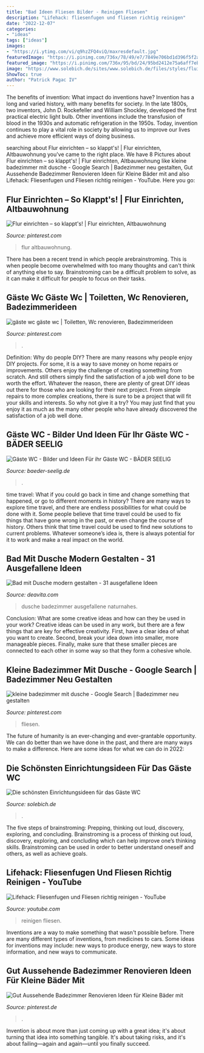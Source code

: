 ```yaml
---
title: "Bad Ideen Fliesen Bilder - Reinigen Fliesen"
description: "Lifehack: fliesenfugen und fliesen richtig reinigen"
date: "2022-12-07"
categories:
- "ideas"
tags: ["ideas"]
images:
- "https://i.ytimg.com/vi/q9hzZFQ4viQ/maxresdefault.jpg"
featuredImage: "https://i.pinimg.com/736x/78/49/e7/7849e706bd1d396f5f2a0f433ef263d4.jpg"
featured_image: "https://i.pinimg.com/736x/95/bd/24/95bd2412e75a6aff7ebdbcf51a7bb0a4.jpg"
image: "https://www.solebich.de/sites/www.solebich.de/files/styles/fluid-fixed-width-1400/public/content/25793/images/4691070-nachdem-ich-ziemlich-lange-1546194320.jpg"
ShowToc: true
author: "Patrick Pagac IV"
---
```



The benefits of invention: What impact do inventions have?
Invention has a long and varied history, with many benefits for society. In the late 1800s, two inventors, John D. Rockefeller and William Shockley, developed the first practical electric light bulb. Other inventions include the transfusion of blood in the 1930s and automatic refrigeration in the 1950s. Today, invention continues to play a vital role in society by allowing us to improve our lives and achieve more efficient ways of doing business.

	

		
searching about Flur einrichten – so klappt&#039;s! | Flur einrichten, Altbauwohnung you've came to the right place. We have 8 Pictures about Flur einrichten – so klappt&#039;s! | Flur einrichten, Altbauwohnung like kleine badezimmer mit dusche - Google Search | Badezimmer neu gestalten, Gut Aussehende Badezimmer Renovieren Ideen für Kleine Bäder mit and also Lifehack: Fliesenfugen und Fliesen richtig reinigen - YouTube. Here you go:
		
    
## Flur Einrichten – So Klappt&#039;s! | Flur Einrichten, Altbauwohnung

<img loading=lazy src="https://i.pinimg.com/736x/95/bd/24/95bd2412e75a6aff7ebdbcf51a7bb0a4.jpg" onerror="this.onerror=null;this.src='https://tse1.mm.bing.net/th?id=OIP._1HlDeU6xxAmthA6LnC6qwHaKk&amp;pid=15.1';" alt="Flur einrichten – so klappt&#039;s! | Flur einrichten, Altbauwohnung">

_Source: pinterest.com_

>flur altbauwohnung. 

	

There has been a recent trend in which people arebrainstroming. This is when people become overwhelmed with too many thoughts and can't think of anything else to say. Brainstroming can be a difficult problem to solve, as it can make it difficult for people to focus on their tasks.

    
## Gäste Wc Gäste Wc | Toiletten, Wc Renovieren, Badezimmerideen

<img loading=lazy src="https://i.pinimg.com/736x/37/4f/43/374f436007210a04bc3262a9c13c3cd9.jpg" onerror="this.onerror=null;this.src='https://tse2.mm.bing.net/th?id=OIP.IfvtvqxSOydtXoJv9XXjHAHaLH&amp;pid=15.1';" alt="gäste wc gäste wc | Toiletten, Wc renovieren, Badezimmerideen">

_Source: pinterest.com_

>. 

	

Definition: Why do people DIY?
There are many reasons why people enjoy DIY projects. For some, it is a way to save money on home repairs or improvements. Others enjoy the challenge of creating something from scratch. And still others simply find the satisfaction of a job well done to be worth the effort.
Whatever the reason, there are plenty of great DIY ideas out there for those who are looking for their next project. From simple repairs to more complex creations, there is sure to be a project that will fit your skills and interests. So why not give it a try? You may just find that you enjoy it as much as the many other people who have already discovered the satisfaction of a job well done.

    
## Gäste WC - Bilder Und Ideen Für Ihr Gäste WC - BÄDER SEELIG

<img loading=lazy src="https://www.baeder-seelig.de/wp-content/uploads/2020/10/1-qm-gaeste-wc-einrichten-hamburg-Bergedorf-gestalten-bilder-fotos-beispiele-2.jpg" onerror="this.onerror=null;this.src='https://tse1.mm.bing.net/th?id=OIP.K7laXaRkbOVzV7VhoYfZkQHaKQ&amp;pid=15.1';" alt="Gäste WC - Bilder und Ideen Für ihr Gäste WC - BÄDER SEELIG">

_Source: baeder-seelig.de_

>. 

	

time travel: What if you could go back in time and change something that happened, or go to different moments in history?
There are many ways to explore time travel, and there are endless possibilities for what could be done with it. Some people believe that time travel could be used to fix things that have gone wrong in the past, or even change the course of history. Others think that time travel could be used to find new solutions to current problems. Whatever someone’s idea is, there is always potential for it to work and make a real impact on the world.

    
## Bad Mit Dusche Modern Gestalten - 31 Ausgefallene Ideen

<img loading=lazy src="https://deavita.com/wp-content/uploads/2014/03/badezimmer-gestaltung-graue-fliesen-wand-handbrause.jpg" onerror="this.onerror=null;this.src='https://tse2.mm.bing.net/th?id=OIP.Dp1BsdDmI7Ho2PwJuH5MjQHaLI&amp;pid=15.1';" alt="Bad mit Dusche modern gestalten - 31 ausgefallene Ideen">

_Source: deavita.com_

>dusche badezimmer ausgefallene naturnahes. 

	

Conclusion: What are some creative ideas and how can they be used in your work?
Creative ideas can be used in any work, but there are a few things that are key for effective creativity. First, have a clear idea of what you want to create. Second, break your idea down into smaller, more manageable pieces. Finally, make sure that these smaller pieces are connected to each other in some way so that they form a cohesive whole.

    
## Kleine Badezimmer Mit Dusche - Google Search | Badezimmer Neu Gestalten

<img loading=lazy src="https://i.pinimg.com/736x/b7/91/9e/b7919e7cf66732262679b4042c591ee9--in-bathroom-small-bathrooms.jpg" onerror="this.onerror=null;this.src='https://tse1.mm.bing.net/th?id=OIP.X0Yj9NLo0AQCmRgckWxqVgHaLb&amp;pid=15.1';" alt="kleine badezimmer mit dusche - Google Search | Badezimmer neu gestalten">

_Source: pinterest.com_

>fliesen. 

	

The future of humanity is an ever-changing and ever-grantable opportunity. We can do better than we have done in the past, and there are many ways to make a difference. Here are some ideas for what we can do in 2022: 

    
## Die Schönsten Einrichtungsideen Für Das Gäste WC

<img loading=lazy src="https://www.solebich.de/sites/www.solebich.de/files/styles/fluid-fixed-width-1400/public/content/25793/images/4691070-nachdem-ich-ziemlich-lange-1546194320.jpg" onerror="this.onerror=null;this.src='https://tse3.mm.bing.net/th?id=OIP.OJoWDiQuGkxauCKqkF7HlgHaJ4&amp;pid=15.1';" alt="Die schönsten Einrichtungsideen für das Gäste WC">

_Source: solebich.de_

>. 

	

The five steps of brainstroming: Prepping, thinking out loud, discovery, exploring, and concluding.
Brainstroming is a process of thinking out loud, discovery, exploring, and concluding which can help improve one’s thinking skills. Brainstroming can be used in order to better understand oneself and others, as well as achieve goals.

    
## Lifehack: Fliesenfugen Und Fliesen Richtig Reinigen - YouTube

<img loading=lazy src="https://i.ytimg.com/vi/q9hzZFQ4viQ/maxresdefault.jpg" onerror="this.onerror=null;this.src='https://tse2.mm.bing.net/th?id=OIP.35PFftwCm83gOMsDDfNkfgHaEK&amp;pid=15.1';" alt="Lifehack: Fliesenfugen und Fliesen richtig reinigen - YouTube">

_Source: youtube.com_

>reinigen fliesen. 

	

Inventions are a way to make something that wasn't possible before. There are many different types of inventions, from medicines to cars. Some ideas for inventions may include: new ways to produce energy, new ways to store information, and new ways to communicate.

    
## Gut Aussehende Badezimmer Renovieren Ideen Für Kleine Bäder Mit

<img loading=lazy src="https://i.pinimg.com/736x/78/49/e7/7849e706bd1d396f5f2a0f433ef263d4.jpg" onerror="this.onerror=null;this.src='https://tse2.mm.bing.net/th?id=OIP.FdxaLcoNzxgkSkP-E5eLvwHaK5&amp;pid=15.1';" alt="Gut Aussehende Badezimmer Renovieren Ideen für Kleine Bäder mit">

_Source: pinterest.de_

>. 

	

Invention is about more than just coming up with a great idea; it's about turning that idea into something tangible. It's about taking risks, and it's about failing—again and again—until you finally succeed.

